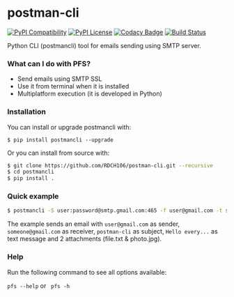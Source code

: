 # postman-cli

[![PyPI Compatibility](https://img.shields.io/pypi/pyversions/postmancli.svg)](https://pypi.python.org/pypi/postmancli)
[![PyPI License](https://img.shields.io/pypi/l/postmancli.svg)](https://github.com/rdch106/postman-cli/blob/master/LICENSE)
[![Codacy Badge](https://api.codacy.com/project/badge/Grade/08eb8749f36e428b8e350bcbb22b0083)](https://www.codacy.com/manual/RDCH106/postman-cli?utm_source=github.com&amp;utm_medium=referral&amp;utm_content=RDCH106/postman-cli&amp;utm_campaign=Badge_Grade)
[![Build Status](https://travis-ci.org/RDCH106/postman-cli.svg?branch=master)](https://travis-ci.org/RDCH106/postman-cli)

Python CLI (postmancli) tool for emails sending using SMTP server.

### What can I do with PFS?

* Send emails using SMTP SSL
* Use it from terminal when it is installed
* Multiplatform execution (it is developed in Python)


### Installation

You can install or upgrade postmancli with:

`$ pip install postmancli --upgrade`

Or you can install from source with:

```bash
$ git clone https://github.com/RDCH106/postman-cli.git --recursive
$ cd postmancli
$ pip install .
```


### Quick example

```bash
$ postmancli -S user:password@smtp.gmail.com:465 -f user@gmail.com -t someone@gmail.com -s postman-cli --text "Hello everyone!@nl@@tab@It seems that this works ..." -a "file.txt" "photo.jpg"
```

The example sends an email with `user@gmail.com` as sender, `someone@gmail.com` as receiver, `postman-cli` as subject, `Hello every...` as text message and 2 attachments (file.txt & photo.jpg).


### Help

Run the following command to see all options available:

`pfs --help` or ` pfs -h`
